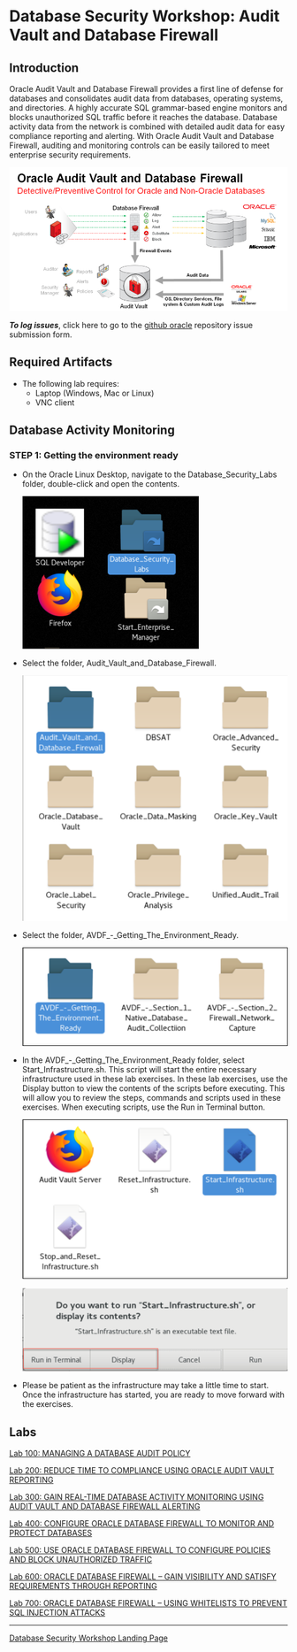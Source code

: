 # Database Security Workshop: Audit Vault and Database Firewall

## Introduction

Oracle Audit Vault and Database Firewall provides a first line of defense for databases and consolidates audit data from databases, operating systems, and directories.  A highly accurate SQL grammar-based engine monitors and blocks unauthorized SQL traffic before it reaches the database.  Database activity data from the network is combined with detailed audit data for easy compliance reporting and alerting.  With Oracle Audit Vault and Database Firewall, auditing and monitoring controls can be easily tailored to meet enterprise security requirements.

  ![](images/avdf-overview.png)

***To log issues***, click here to go to the [github oracle](https://github.com/oracle/learning-library/issues/new) repository issue submission form.


## Required Artifacts

- The following lab requires:
  - Laptop (Windows, Mac or Linux)
  - VNC client


## Database Activity Monitoring

### **STEP 1**: Getting the environment ready

- On the Oracle Linux Desktop, navigate to the Database_Security_Labs folder, double-click and open the contents. 

  ![](images/001.png)

- Select the folder, Audit_Vault_and_Database_Firewall.

  ![](images/002.png)

- Select the folder, AVDF_-_Getting_The_Environment_Ready.

  ![](images/003.png)

- In the AVDF_-_Getting_The_Environment_Ready folder, select Start_Infrastructure.sh.  This script will start the entire necessary infrastructure used in these lab exercises. In these lab exercises, use the Display button to view the contents of the scripts before executing.  This will allow you to review the steps, commands and scripts used in these exercises.  When executing scripts, use the Run in Terminal button.

  ![](images/004.png)

  ![](images/005.png)

- Please be patient as the infrastructure may take a little time to start.  Once the infrastructure has started, you are ready to move forward with the exercises.

## Labs


[Lab 100: MANAGING A DATABASE AUDIT POLICY](./100/README.md)

[Lab 200: REDUCE TIME TO COMPLIANCE USING ORACLE AUDIT VAULT REPORTING](./200/README.md)

[Lab 300: GAIN REAL-TIME DATABASE ACTIVITY MONITORING USING AUDIT VAULT AND DATABASE FIREWALL ALERTING](./300/README.md)

[Lab 400: CONFIGURE ORACLE DATABASE FIREWALL TO MONITOR AND PROTECT DATABASES](./400/README.md)

[Lab 500: USE ORACLE DATABASE FIREWALL TO CONFIGURE POLICIES AND BLOCK UNAUTHORIZED TRAFFIC](./500/README.md)

[Lab 600: ORACLE DATABASE FIREWALL – GAIN VISIBILITY AND SATISFY REQUIREMENTS THROUGH REPORTING](./600/README.md)

[Lab 700: ORACLE DATABASE FIREWALL – USING WHITELISTS TO PREVENT SQL INJECTION ATTACKS](./700/README.md)

--- 

[Database Security Workshop Landing Page](https://github.com/kwazulu/dbsec-workshop/blob/master/README.md)

